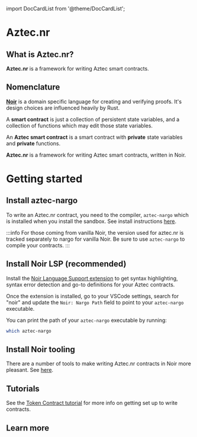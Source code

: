 import DocCardList from '@theme/DocCardList';

# Aztec.nr

## What is Aztec.nr?

**Aztec.nr** is a framework for writing Aztec smart contracts.

## Nomenclature

[**Noir**](https://noir-lang.org/) is a domain specific language for creating and verifying proofs. It's design choices are influenced heavily by Rust.

A **smart contract** is just a collection of persistent state variables, and a collection of functions which may edit those state variables.

An **Aztec smart contract** is a smart contract with **private** state variables and **private** functions.

**Aztec.nr** is a framework for writing Aztec smart contracts, written in Noir.

# Getting started

## Install aztec-nargo

To write an Aztec.nr contract, you need to the compiler, `aztec-nargo` which is installed when you install the sandbox. See install instructions [here](../cli/sandbox-reference.md).

:::info
For those coming from vanilla Noir, the version used for aztec.nr is tracked separately to nargo for vanilla Noir. Be sure to use `aztec-nargo` to compile your contracts.
:::

## Install Noir LSP (recommended)

Install the [Noir Language Support extension](https://marketplace.visualstudio.com/items?itemName=noir-lang.vscode-noir) to get syntax highlighting, syntax error detection and go-to definitions for your Aztec contracts.

Once the extension is installed, go to your VSCode settings, search for "noir" and update the `Noir: Nargo Path` field to point to your `aztec-nargo` executable.

You can print the path of your `aztec-nargo` executable by running:

```bash
which aztec-nargo
```

## Install Noir tooling

There are a number of tools to make writing Aztec.nr contracts in Noir more pleasant. See [here](https://github.com/noir-lang/awesome-noir#get-coding).

## Tutorials

See the [Token Contract tutorial](../tutorials/writing_token_contract.md) for more info on getting set up to write contracts.

## Learn more

<DocCardList />

